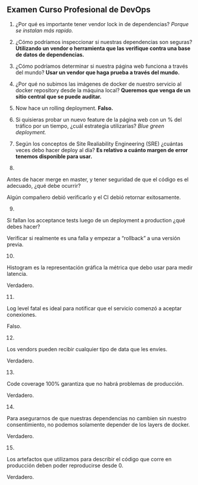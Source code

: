 <h2 align="left"> Examen Curso Profesional de DevOps </h2>

<p align="left">  

1. ¿Por qué es importante tener vendor lock in de dependencias? <i> Porque se instalan más rapido. </i>

2. ¿Cómo podríamos inspeccionar si nuestras dependencias son seguras? <strong> Utilizando un vendor o herramienta que las verifique contra una base de datos de dependencias. </strong>

3. ¿Cómo podríamos determinar si nuestra página web funciona a través del mundo? <strong> Usar un vendor que haga prueba a través del mundo. </strong>

4. ¿Por qué no subimos las imágenes de docker de nuestro servicio al docker repository desde la máquina local? <strong>Queremos que venga de un sitio central que se puede auditar. </strong>

5. Now hace un rolling deployment. <strong> Falso. </strong>

6. Si quisieras probar un nuevo feature de la página web con un % del tráfico por un tiempo, ¿cuál estrategia utilizarías? <i> Blue green deployment. </i>

7. Según los conceptos de Site Realiability Engineering (SRE) ¿cuántas veces debo hacer deploy al día? <strong> Es relativo a cuánto margen de error tenemos disponible para usar. </strong>

8.
Antes de hacer merge en master, y tener seguridad de que el código es el adecuado, ¿qué debe ocurrir?

Algún compañero debió verificarlo y el CI debió retornar exitosamente.

9.
Si fallan los acceptance tests luego de un deployment a production ¿qué debes hacer?

Verificar si realmente es una falla y empezar a “rollback” a una versión previa.

10.
Histogram es la representación gráfica la métrica que debo usar para medir latencia.

Verdadero.

11.
Log level fatal es ideal para notificar que el servicio comenzó a aceptar conexiones.

Falso.

12.
Los vendors pueden recibir cualquier tipo de data que les envíes.

Verdadero.

13.
Code coverage 100% garantiza que no habrá problemas de producción.

Verdadero.

14.
Para asegurarnos de que nuestras dependencias no cambien sin nuestro consentimiento, no podemos solamente depender de los layers de docker.

Verdadero.

15.
Los artefactos que utilizamos para describir el código que corre en producción deben poder reproducirse desde 0.

Verdadero.

</p>